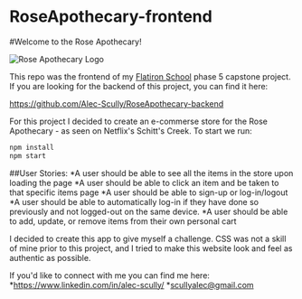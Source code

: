# RoseApothecary-frontend
#Welcome to the Rose Apothecary!

![Rose Apothecary Logo](https://static.wikia.nocookie.net/schitts-creek/images/7/75/Roseapothlogo.jpg/revision/latest/scale-to-width-down/1000?cb=20181108044017)

This repo was the frontend of my [Flatiron School](https://flatironschool.com/) phase 5 capstone project. If you are looking for the backend of this project, you can find it here:

https://github.com/Alec-Scully/RoseApothecary-backend

For this project I decided to create an e-commerse store for the Rose Apothecary - as seen on Netflix's Schitt's Creek.
To start we run:

```javascript
npm install
npm start
```

##User Stories:
  *A user should be able to see all the items in the store upon loading the page
  *A user should be able to click an item and be taken to that specific items page
  *A user should be able to sign-up or log-in/logout
    *A user should be able to automatically log-in if they have done so previously and not logged-out on the same device.
  *A user should be able to add, update, or remove items from their own personal cart

I decided to create this app to give myself a challenge. CSS was not a skill of mine prior to this project, and I tried to make this website look and feel as authentic as possible.

If you'd like to connect with me you can find me here:
*https://www.linkedin.com/in/alec-scully/
*scullyalec@gmail.com
